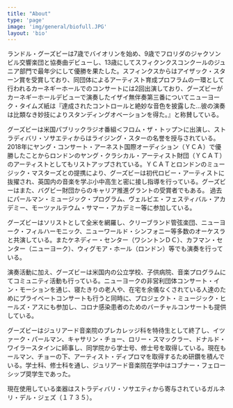 ```yaml
---
title: "About"
type: 'page'
image: 'img/general/biofull.JPG'
layout: 'bio'
---
```

ランドル・グーズビーは7歳でバイオリンを始め、9歳でフロリダのジャクソンビル交響楽団と協奏曲デビューし、13歳にしてスフィクンクスコンクールのジュニア部門で最年少にして優勝を果たした。スフィンクスからはアイザック・スターン賞を受賞しており、同団体によるアーティスト育成プロフラムの一環として行われるカーネギーホールでのコンサートには2回出演しており、グーズビーがカーネギーホールデビューで演奏したイザイ無伴奏第三番についてニューヨーク・タイムズ紙は『達成されたコントロールと絶妙な音色を披露した…彼の演奏は比類なき妙技によりスタンディングオベーションを得た。』と称賛している。

グーズビーは米国パブリックラジオ番組＜フロム・ザ・トップ＞に出演し、ストラディバリ・ソサエティからはライジング・スターの名誉を授与されている。2018年にヤング・コンサート・アーネスト国際オーディション（ＹＣＡ）で優勝したことからロンドンのヤング・クラシカル・アーティスト財団（ＹＣＡＴ）のアーティストとしてもリストアップされている。ＹＣＡＴとロンドンのミュージック・マスターズとの提携により、グーズビーは初代ロビー・アーティストに抜擢され、英国内の音楽を学ぶ小中高生と密に接し指導を行っている。グーズビーはまた、バグビー財団からのキャリア推進グラントの受賞者でもある。
過去にパールマン・ミュージック・プログラム、ヴェルビエ・フェスティバル・アカデミー、モーツァルテウム・サマー・アカデミー等に参加している。

グーズビーはソリストとして全米を網羅し、クリーブランド管弦楽団、ニューヨーク・フィルハーモニック、ニューワールド・シンフォニー等多数のオーケスラと共演している。またケネディー・センター（ワシントンＤＣ）、カフマン・センター（ニューヨーク）、ウィグモア・ホール（ロンドン）等でも演奏を行っている。

演奏活動に加え、グーズビーは米国内の公立学校、子供病院、音楽プログラムにてコミュニティ活動も行っている。ニューヨークの非営利団体コンサート・イン・モーションを通じ、寝たきりの老人や、在宅を余儀なくされている人達のためにプライベートコンサートも行うと同時に、プロジェクト・ミュージック・ヒールズ・アスにも参加し、コロナ感染患者のためのバーチャルコンサートも提供している。

グーズビーはジュリアード音楽院のプレカレッジ科を特待生として終了し、イツァーク・パールマン、キャサリン・チョー、ロリー・スマックラー、ドナルド・ワイラースタインに師事し、同学院から学士号、修士号を取得している。現在もールマン、チョーの下、アーティスト・ディプロマを取得するため研鑽を積んでいる。学士科、修士科を通し、ジュリアード音楽院在学中はコブナー・フェローシップ奨学生であった。

現在使用している楽器はストラディバリ・ソサエティから寄与されているガルネリ・デル・ジェズ（１７３５）。